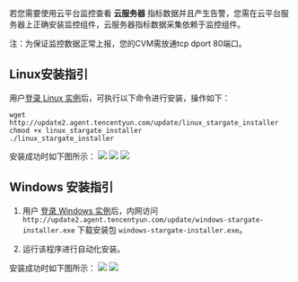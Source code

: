 若您需要使用云平台监控查看 **云服务器** 指标数据并且产生告警，您需在云平台服务器上正确安装监控组件，云服务器指标数据采集依赖于监控组件。

注：为保证监控数据正常上报，您的CVM需放通tcp dport 80端口。

## Linux安装指引
用户[登录 Linux 实例](/doc/product/213/5436)后，可执行以下命令进行安装，操作如下：
```
wget http://update2.agent.tencentyun.com/update/linux_stargate_installer
chmod +x linux_stargate_installer
./linux_stargate_installer
```

安装成功时如下图所示：
![](http://imgcache.tce.fsphere.cn/static/mccdn.qcloud.com/img568a75015695c.png)
![](http://imgcache.tce.fsphere.cn/static/mccdn.qcloud.com/img568a750882880.png)
![](http://imgcache.tce.fsphere.cn/static/mccdn.qcloud.com/img568a751592aea.png)

## Windows 安装指引
1) 用户 [登录 Windows 实例](/doc/product/213/5435)后，内网访问 `http://update2.agent.tencentyun.com/update/windows-stargate-installer.exe` 下载安装包 `windows-stargate-installer.exe`。

2) 运行该程序进行自动化安装。

安装成功时如下图所示：
![](http://imgcache.tce.fsphere.cn/static/mccdn.qcloud.com/img568a758c4c308.png)
![](http://imgcache.tce.fsphere.cn/static/mccdn.qcloud.com/img568a75948c917.png)